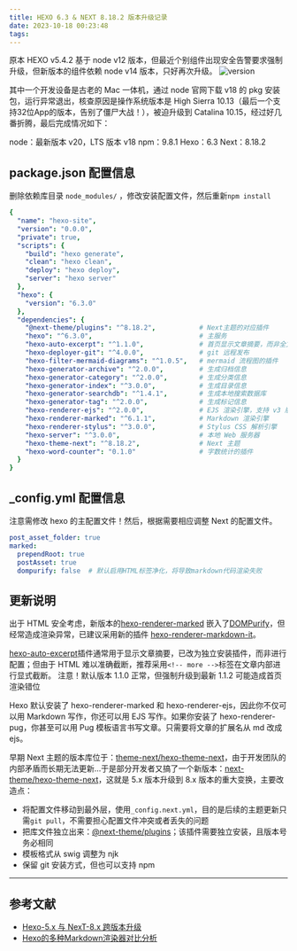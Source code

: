 ```yaml
---
title: HEXO 6.3 & NEXT 8.18.2 版本升级记录
date: 2023-10-18 00:23:48
tags:
---
```


原本 HEXO v5.4.2 基于 node v12 版本，但最近个别组件出现安全告警要求强制升级，但新版本的组件依赖 node v14 版本，只好再次升级。
![version](version.jpg)

其中一个开发设备是古老的 Mac 一体机，通过 node 官网下载 v18 的 pkg 安装包，运行异常退出，核查原因是操作系统版本是 High Sierra 10.13（最后一个支持32位App的版本，告别了僵尸大战！），被迫升级到 Catalina 10.15，经过好几番折腾，最后完成情况如下：

node：最新版本 v20，LTS 版本 v18
npm：9.8.1
Hexo：6.3
Next：8.18.2

## package.json 配置信息

删除依赖库目录 `node_modules/` ，修改安装配置文件，然后重新`npm install`

```yaml
{
  "name": "hexo-site",
  "version": "0.0.0",
  "private": true,
  "scripts": {
    "build": "hexo generate",
    "clean": "hexo clean",
    "deploy": "hexo deploy",
    "server": "hexo server"
  },
  "hexo": {
    "version": "6.3.0"
  },
  "dependencies": {
    "@next-theme/plugins": "^8.18.2",           # Next主题的对应插件
    "hexo": "^6.3.0",                           # 主服务
    "hexo-auto-excerpt": "^1.1.0",              # 首页显示文章摘要，而非全文
    "hexo-deployer-git": "^4.0.0",              # git 远程发布
    "hexo-filter-mermaid-diagrams": "^1.0.5",   # mermaid 流程图的插件
    "hexo-generator-archive": "^2.0.0",         # 生成归档信息
    "hexo-generator-category": "^2.0.0",        # 生成分类信息
    "hexo-generator-index": "^3.0.0",           # 生成目录信息
    "hexo-generator-searchdb": "^1.4.1",        # 生成本地搜索数据库
    "hexo-generator-tag": "^2.0.0",             # 生成标记信息
    "hexo-renderer-ejs": "^2.0.0",              # EJS 渲染引擎，支持 v3 版本
    "hexo-renderer-marked": "^6.1.1",           # Markdown 渲染引擎
    "hexo-renderer-stylus": "^3.0.0",           # Stylus CSS 解析引擎
    "hexo-server": "^3.0.0",                    # 本地 Web 服务器
    "hexo-theme-next": "^8.18.2",               # Next 主题
    "hexo-word-counter": "0.1.0"                # 字数统计的插件
  }
}
```

## _config.yml 配置信息

注意需修改 hexo 的主配置文件！然后，根据需要相应调整 Next 的配置文件。

```yaml
post_asset_folder: true
marked:
  prependRoot: true
  postAsset: true
  dompurify: false  # 默认启用HTML标签净化，将导致markdown代码渲染失败
```

## 更新说明

出于 HTML 安全考虑，新版本的[hexo-renderer-marked](https://github.com/hexojs/hexo-renderer-marked) 嵌入了[DOMPurify](https://github.com/cure53/DOMPurify)，但经常造成渲染异常，已建议采用新的插件 [hexo-renderer-markdown-it](https://github.com/hexojs/hexo-renderer-markdown-it/)。

[hexo-auto-excerpt](https://github.com/ashisherc/hexo-auto-excerpt)插件通常用于显示文章摘要，已改为独立安装插件，而非进行配置；但由于 HTML 难以准确截断，推荐采用`<!-- more -->`标签在文章内部进行显式截断。
注意！默认版本 1.1.0 正常，但强制升级到最新 1.1.2 可能造成首页渲染错位

Hexo 默认安装了 hexo-renderer-marked 和 hexo-renderer-ejs，因此你不仅可以用 Markdown 写作，你还可以用 EJS 写作。如果你安装了 hexo-renderer-pug，你甚至可以用 Pug 模板语言书写文章。只需要将文章的扩展名从 md 改成 ejs。

早期 Next 主题的版本库位于：[theme-next/hexo-theme-next](https://github.com/theme-next/hexo-theme-next)，由于开发团队的内部矛盾而长期无法更新...于是部分开发者又搞了一个新版本：[next-theme/hexo-theme-next](https://github.com/next-theme/hexo-theme-next)，这就是 5.x 版本升级到 8.x 版本的重大变换，主要改造点：

- 将配置文件移动到最外层，使用`_config.next.yml`，目的是后续的主题更新只需`git pull`，不需要担心配置文件冲突或者丢失的问题
- 把库文件独立出来：[@next-theme/plugins](https://github.com/next-theme/plugins)；该插件需要独立安装，且版本号务必相同
- 模板格式从 swig 调整为 njk
- 保留 git 安装方式，但也可以支持 npm

---

## 参考文献

- [Hexo-5.x 与 NexT-8.x 跨版本升级](https://www.imczw.com/post/tech/hexo5-next8-updated.html)
- [Hexo的多种Markdown渲染器对比分析](https://bugwz.com/2019/09/17/hexo-markdown-renderer/)
